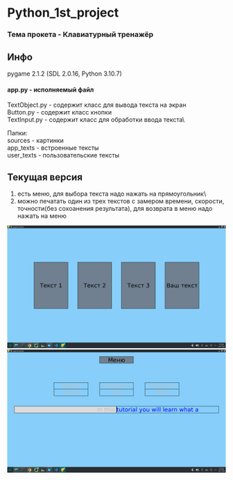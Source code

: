 # Python_1st_project

### Тема прокета - Клавиатурный тренажёр

## Инфо

pygame 2.1.2 (SDL 2.0.16, Python 3.10.7)

#### app.py - исполняемый файл

TextObject.py - содержит класс для вывода текста на экран\
Button.py - содержит класс кнопки\
TextInput.py - содержит класс для обработки ввода текста\

Папки:\
sources - картинки \
app_texts - встроенные тексты\
user_texts - пользовательские тексты

## Текущая версия

1) есть меню, для выбора текста надо нажать на прямоугольник\
2) можно печатать один из трех текстов с замером времени, скорости, точности(без сохоанения результата),
   для возврата в меню надо нажать на меню

![Screenshot](sources/Screenshot_20221114_175146.png)
![Screenshot](sources/Screenshot_20221114_175204.png)
